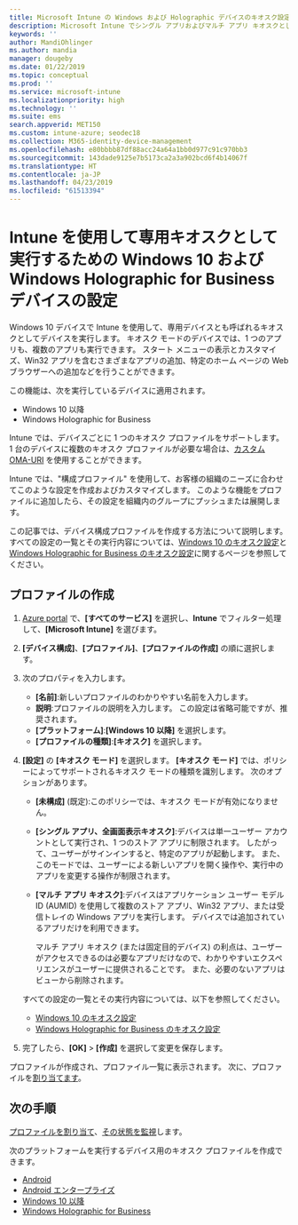```yaml
---
title: Microsoft Intune の Windows および Holographic デバイスのキオスク設定 - Azure | Microsoft Docs
description: Microsoft Intune でシングル アプリおよびマルチ アプリ キオスクとして Windows 10 (以降) および Windows Holographic for Business デバイスを構成し、スタート メニューのカスタマイズ、アプリの追加、タスク バーの表示、および Web ブラウザーの構成を行います。
keywords: ''
author: MandiOhlinger
ms.author: mandia
manager: dougeby
ms.date: 01/22/2019
ms.topic: conceptual
ms.prod: ''
ms.service: microsoft-intune
ms.localizationpriority: high
ms.technology: ''
ms.suite: ems
search.appverid: MET150
ms.custom: intune-azure; seodec18
ms.collection: M365-identity-device-management
ms.openlocfilehash: e80bbbb87df88acc24a64a1bb0d977c91c970bb3
ms.sourcegitcommit: 143dade9125e7b5173ca2a3a902bcd6f4b14067f
ms.translationtype: HT
ms.contentlocale: ja-JP
ms.lasthandoff: 04/23/2019
ms.locfileid: "61513394"
---
```

# <a name="windows-10-and-windows-holographic-for-business-device-settings-to-run-as-a-dedicated-kiosk-using-intune"></a>Intune を使用して専用キオスクとして実行するための Windows 10 および Windows Holographic for Business デバイスの設定

Windows 10 デバイスで Intune を使用して、専用デバイスとも呼ばれるキオスクとしてデバイスを実行します。 キオスク モードのデバイスでは、1 つのアプリも、複数のアプリも実行できます。 スタート メニューの表示とカスタマイズ、Win32 アプリを含むさまざまなアプリの追加、特定のホーム ページの Web ブラウザーへの追加などを行うことができます。 

この機能は、次を実行しているデバイスに適用されます。

- Windows 10 以降
- Windows Holographic for Business

Intune では、デバイスごとに 1 つのキオスク プロファイルをサポートします。 1 台のデバイスに複数のキオスク プロファイルが必要な場合は、[カスタム OMA-URI](custom-settings-windows-10.md) を使用することができます。

Intune では、"構成プロファイル" を使用して、お客様の組織のニーズに合わせてこのような設定を作成およびカスタマイズします。 このような機能をプロファイルに追加したら、その設定を組織内のグループにプッシュまたは展開します。

この記事では、デバイス構成プロファイルを作成する方法について説明します。 すべての設定の一覧とその実行内容については、[Windows 10 のキオスク設定](kiosk-settings-windows.md)と [Windows Holographic for Business のキオスク設定](kiosk-settings-holographic.md)に関するページを参照してください。

## <a name="create-the-profile"></a>プロファイルの作成

1. [Azure portal](https://portal.azure.com) で、**[すべてのサービス]** を選択し、**Intune** でフィルター処理して、**[Microsoft Intune]** を選びます。
2. **[デバイス構成]**、**[プロファイル]**、**[プロファイルの作成]** の順に選択します。
3. 次のプロパティを入力します。

   - **[名前]**:新しいプロファイルのわかりやすい名前を入力します。
   - **説明**:プロファイルの説明を入力します。 この設定は省略可能ですが、推奨されます。
   - **[プラットフォーム]**:**[Windows 10 以降]** を選択します。
   - **[プロファイルの種類]**:**[キオスク]** を選択します。

4. **[設定]** の **[キオスク モード]** を選択します。 **[キオスク モード]** では、ポリシーによってサポートされるキオスク モードの種類を識別します。 次のオプションがあります。

    - **[未構成]** (既定):このポリシーでは、キオスク モードが有効になりません。
    - **[シングル アプリ、全画面表示キオスク]**:デバイスは単一ユーザー アカウントとして実行され、1 つのストア アプリに制限されます。 したがって、ユーザーがサインインすると、特定のアプリが起動します。 また、このモードでは、ユーザーによる新しいアプリを開く操作や、実行中のアプリを変更する操作が制限されます。
    - **[マルチ アプリ キオスク]**:デバイスはアプリケーション ユーザー モデル ID (AUMID) を使用して複数のストア アプリ、Win32 アプリ、または受信トレイの Windows アプリを実行します。 デバイスでは追加されているアプリだけを利用できます。

        マルチ アプリ キオスク (または固定目的デバイス) の利点は、ユーザーがアクセスできるのは必要なアプリだけなので、わかりやすいエクスペリエンスがユーザーに提供されることです。 また、必要のないアプリはビューから削除されます。

    すべての設定の一覧とその実行内容については、以下を参照してください。
      - [Windows 10 のキオスク設定](kiosk-settings-windows.md)
      - [Windows Holographic for Business のキオスク設定](kiosk-settings-holographic.md)

5. 完了したら、**[OK]** > **[作成]** を選択して変更を保存します。 

プロファイルが作成され、プロファイル一覧に表示されます。 次に、プロファイルを[割り当てます](device-profile-assign.md)。

## <a name="next-steps"></a>次の手順

[プロファイルを割り当て](device-profile-assign.md)、[その状態を監視](device-profile-monitor.md)します。

次のプラットフォームを実行するデバイス用のキオスク プロファイルを作成できます。
- [Android](device-restrictions-android.md#kiosk)
- [Android エンタープライズ](device-restrictions-android-for-work.md#dedicated-device-settings)
- [Windows 10 以降](kiosk-settings-windows.md)
- [Windows Holographic for Business](kiosk-settings-holographic.md)
